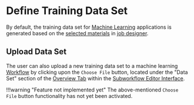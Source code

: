 # Define Training Data Set

By default, the training data set for [Machine Learning](../../models-directory/machine-learning/overview.md) applications is generated based on the [selected materials](../../jobs-designer/actions-header-menu/select-materials.md) in [job designer](../../jobs-designer/overview.md).

## Upload Data Set

The user can also upload a new training data set to a machine learning [Workflow](../../workflows/overview.md) by clicking upon the `Choose File` button, located under the "Data Set" section of the [Overview Tab](../../workflow-designer/subworkflow-editor/overview-tab.md) within the [Subworkflow Editor Interface](../../workflow-designer/subworkflow-editor/overview.md).

!!!warning "Feature not implemented yet"
    The above-mentioned `Choose File` button functionality has not yet been activated.
